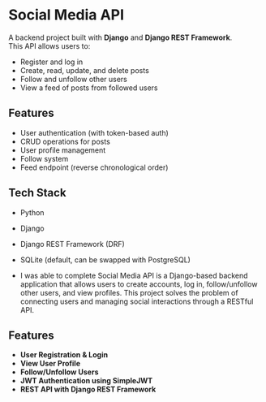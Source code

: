 # Social Media API

A backend project built with **Django** and **Django REST Framework**.  
This API allows users to:
- Register and log in
- Create, read, update, and delete posts
- Follow and unfollow other users
- View a feed of posts from followed users

## Features
- User authentication (with token-based auth)
- CRUD operations for posts
- User profile management
- Follow system
- Feed endpoint (reverse chronological order)

## Tech Stack
- Python
- Django
- Django REST Framework (DRF)
- SQLite (default, can be swapped with PostgreSQL)

- I was able to complete 
Social Media API is a Django-based backend application that allows users to create accounts, log in, follow/unfollow other users, and view profiles. This project solves the problem of connecting users and managing social interactions through a RESTful API.

## Features
- **User Registration & Login**  
- **View User Profile**  
- **Follow/Unfollow Users**  
- **JWT Authentication using SimpleJWT**  
- **REST API with Django REST Framework** 

